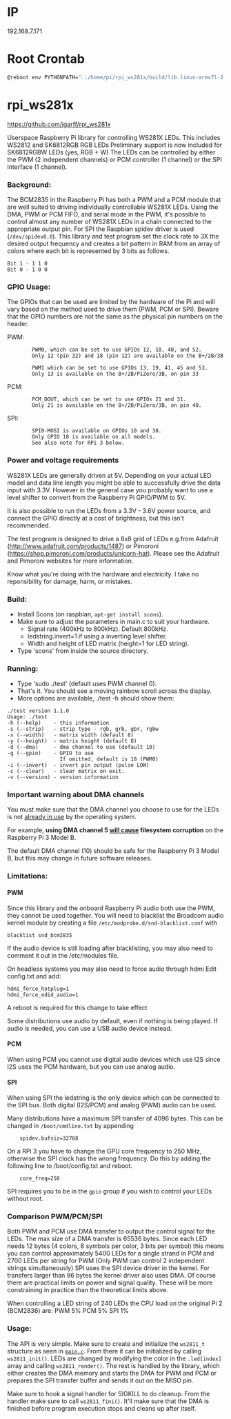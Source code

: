 # IP

192.168.7.171

# Root Crontab

```sh
@reboot env PYTHONPATH=".:/home/pi/rpi_ws281x/build/lib.linux-armv7l-2.7" python /home/pi/rpi_ws281x/python/examples/strandtest.py
```

rpi_ws281x
==========
https://github.com/jgarff/rpi_ws281x

Userspace Raspberry Pi library for controlling WS281X LEDs.
This includes WS2812 and SK6812RGB RGB LEDs
Preliminary support is now included for SK6812RGBW LEDs (yes, RGB + W)
The LEDs can be controlled by either the PWM (2 independent channels)
or PCM controller (1 channel) or the SPI interface (1 channel).

### Background:

The BCM2835 in the Raspberry Pi has both a PWM and a PCM module that
are well suited to driving individually controllable WS281X LEDs.
Using the DMA, PWM or PCM FIFO, and serial mode in the PWM, it's
possible to control almost any number of WS281X LEDs in a chain connected
to the appropriate output pin.
For SPI the Raspbian spidev driver is used (`/dev/spidev0.0`).
This library and test program set the clock rate to 3X the desired output
frequency and creates a bit pattern in RAM from an array of colors where
each bit is represented by 3 bits as follows.

    Bit 1 - 1 1 0
    Bit 0 - 1 0 0


### GPIO Usage:

The GPIOs that can be used are limited by the hardware of the Pi and will
vary based on the method used to drive them (PWM, PCM or SPI).
Beware that the GPIO numbers are not the same as the physical pin numbers
on the header.

PWM:
```
        PWM0, which can be set to use GPIOs 12, 18, 40, and 52.
        Only 12 (pin 32) and 18 (pin 12) are available on the B+/2B/3B

        PWM1 which can be set to use GPIOs 13, 19, 41, 45 and 53.
        Only 13 is available on the B+/2B/PiZero/3B, on pin 33
```

PCM:
```
        PCM_DOUT, which can be set to use GPIOs 21 and 31.
        Only 21 is available on the B+/2B/PiZero/3B, on pin 40.
```

SPI:
```
        SPI0-MOSI is available on GPIOs 10 and 38.
        Only GPIO 10 is available on all models.
        See also note for RPi 3 below.
```


### Power and voltage requirements

WS281X LEDs are generally driven at 5V. Depending on your actual
LED model and data line length you might be able to successfully drive
the data input with 3.3V. However in the general case you probably
want to use a level shifter to convert from the Raspberry Pi GPIO/PWM to 5V.

It is also possible to run the LEDs from a 3.3V - 3.6V power source, and
connect the GPIO directly at a cost of brightness, but this isn't
recommended.

The test program is designed to drive a 8x8 grid of LEDs e.g.from
Adafruit (http://www.adafruit.com/products/1487) or Pimoroni
(https://shop.pimoroni.com/products/unicorn-hat).
Please see the Adafruit and Pimoroni websites for more information.

Know what you're doing with the hardware and electricity.  I take no
reponsibility for damage, harm, or mistakes.

### Build:

- Install Scons (on raspbian, `apt-get install scons`).
- Make sure to adjust the parameters in main.c to suit your hardware.
  - Signal rate (400kHz to 800kHz).  Default 800kHz.
  - ledstring.invert=1 if using a inverting level shifter.
  - Width and height of LED matrix (height=1 for LED string).
- Type 'scons' from inside the source directory.

### Running:

- Type 'sudo ./test' (default uses PWM channel 0).
- That's it.  You should see a moving rainbow scroll across the
  display.
- More options are available, ./test -h should show them:
```
./test version 1.1.0
Usage: ./test
-h (--help)    - this information
-s (--strip)   - strip type - rgb, grb, gbr, rgbw
-x (--width)   - matrix width (default 8)
-y (--height)  - matrix height (default 8)
-d (--dma)     - dma channel to use (default 10)
-g (--gpio)    - GPIO to use
                 If omitted, default is 18 (PWM0)
-i (--invert)  - invert pin output (pulse LOW)
-c (--clear)   - clear matrix on exit.
-v (--version) - version information
```

### Important warning about DMA channels

You must make sure that the DMA channel you choose to use for the LEDs is not [already in use](https://www.raspberrypi.org/forums/viewtopic.php?p=609380#p609380) by the operating system.

For example, **using DMA channel 5 [will cause](https://github.com/jgarff/rpi_ws281x/issues/224) filesystem corruption** on the Raspberry Pi 3 Model B.

The default DMA channel (10) should be safe for the Raspberry Pi 3 Model B, but this may change in future software releases.

### Limitations:

#### PWM

Since this library and the onboard Raspberry Pi audio
both use the PWM, they cannot be used together.  You will need to
blacklist the Broadcom audio kernel module by creating a file
`/etc/modprobe.d/snd-blacklist.conf` with

    blacklist snd_bcm2835

If the audio device is still loading after blacklisting, you may also
need to comment it out in the /etc/modules file.

On headless systems you may also need to force audio through hdmi
Edit config.txt and add:

    hdmi_force_hotplug=1
    hdmi_force_edid_audio=1

A reboot is required for this change to take effect

Some distributions use audio by default, even if nothing is being played.
If audio is needed, you can use a USB audio device instead.

#### PCM

When using PCM you cannot use digital audio devices which use I2S since I2S
uses the PCM hardware, but you can use analog audio.

#### SPI

When using SPI the ledstring is the only device which can be connected to
the SPI bus. Both digital (I2S/PCM) and analog (PWM) audio can be used.

Many distributions have a maximum SPI transfer of 4096 bytes. This can be
changed in `/boot/cmdline.txt` by appending
```
    spidev.bufsiz=32768
```
On a RPi 3 you have to change the GPU core frequency to 250 MHz, otherwise
the SPI clock has the wrong frequency.
Do this by adding the following line to /boot/config.txt and reboot.
```
    core_freq=250
```

SPI requires you to be in the `gpio` group if you wish to control your LEDs
without root.

### Comparison PWM/PCM/SPI

Both PWM and PCM use DMA transfer to output the control signal for the LEDs.
The max size of a DMA transfer is 65536 bytes. Since each LED needs 12 bytes
(4 colors, 8 symbols per color, 3 bits per symbol) this means you can
control approximately 5400 LEDs for a single strand in PCM and 2700 LEDs per string
for PWM (Only PWM can control 2 independent strings simultaneously)
SPI uses the SPI device driver in the kernel. For transfers larger than
96 bytes the kernel driver also uses DMA.
Of course there are practical limits on power and signal quality. These will
be more constraining in practice than the theoretical limits above.

When controlling a LED string of 240 LEDs the CPU load on the original Pi 2 (BCM2836) are:
  PWM  5%
  PCM  5%
  SPI  1%

### Usage:

The API is very simple.  Make sure to create and initialize the `ws2811_t`
structure as seen in [`main.c`](main.c).  From there it can be initialized
by calling `ws2811_init()`.  LEDs are changed by modifying the color in
the `.led[index]` array and calling `ws2811_render()`.
The rest is handled by the library, which either creates the DMA memory and
starts the DMA for PWM and PCM or prepares the SPI transfer buffer and sends
it out on the MISO pin.

Make sure to hook a signal handler for SIGKILL to do cleanup.  From the
handler make sure to call `ws2811_fini()`.  It'll make sure that the DMA
is finished before program execution stops and cleans up after itself.
